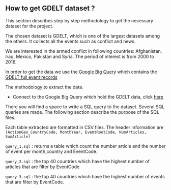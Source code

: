 ## How to get GDELT dataset ?


This section describes step by step methodology to get the necessary dataset for the project.

The chosen dataset is GDELT, which is one of the largest datasets among the others. It collects all the events such as conflict and news. 

We are interested in the armed conflict in following countries: Afghanistan, Iraq, Mexico, Pakistan and Syria. The period of interest is from 2000 to 2016.

In order to get the data we use the [Google Big Query](https://cloud.google.com/bigquery/?hl=en)
which contains the [GDELT full event records](https://www.gdeltproject.org/data.html#googlebigquery)

The methodology to extract the data.

* Connect to the Google Big Query which hold the GDELT data, click [here](https://bigquery.cloud.google.com/table/gdelt-bq:full.events)

There you will find a space to write a SQL query to the dataset. Several SQL queries are made. The following section describe the purpose of the SQL files.

Each table extracted are formatted in CSV files. The header information are `(ActionGeo_CountryCode, MonthYear, EventRootCode, NumArticles, SumArticle)`





`query_1.sql` : returns a table which count the number article and the number of event per month,country and EventCode.

`query_2.sql` : the top 40 countries which have the highest number of articles that are filter by EventCode

`query_3.sql` : the top 40 countries which have the highest number of events that are filter by EventCode.






